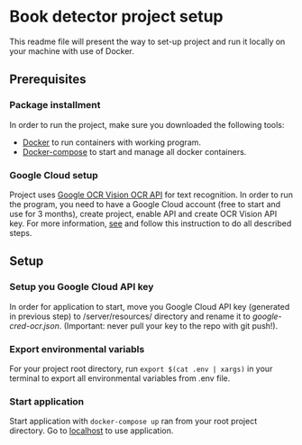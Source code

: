 # Book detector project setup
This readme file will present the way to set-up project and run it locally on your machine with use of Docker.
## Prerequisites
### Package installment
In order to run the project, make sure you downloaded the following tools:
- [Docker](https://www.digitalocean.com/community/tutorials/how-to-install-and-use-docker-on-debian-10) to run containers with working program.
- [Docker-compose](https://www.digitalocean.com/community/tutorials/how-to-install-docker-compose-on-debian-10) to start and manage all docker containers.
### Google Cloud setup
Project uses [Google OCR Vision OCR API](https://cloud.google.com/vision/docs/ocr) for text recognition. In order to run the program, you need to have a Google Cloud account (free to start and use for 3 months), create project, enable API and create OCR Vision API key. For more information, [see](https://cloud.google.com/vision/docs/setup) and follow this instruction to do all described steps.
## Setup
### Setup you Google Cloud API key
In order for application to start, move you Google Cloud API key (generated in previous step) to /server/resources/ directory and rename it to *google-cred-ocr.json*. (Important: never pull your key to the repo with git push!).
### Export environmental variabls
For your project root directory, run ```export $(cat .env | xargs)``` in your terminal to export all environmental variables from .env file. 
### Start application
Start application with ```docker-compose up``` ran from your root project directory. Go to [localhost](http://localhost) to use application.